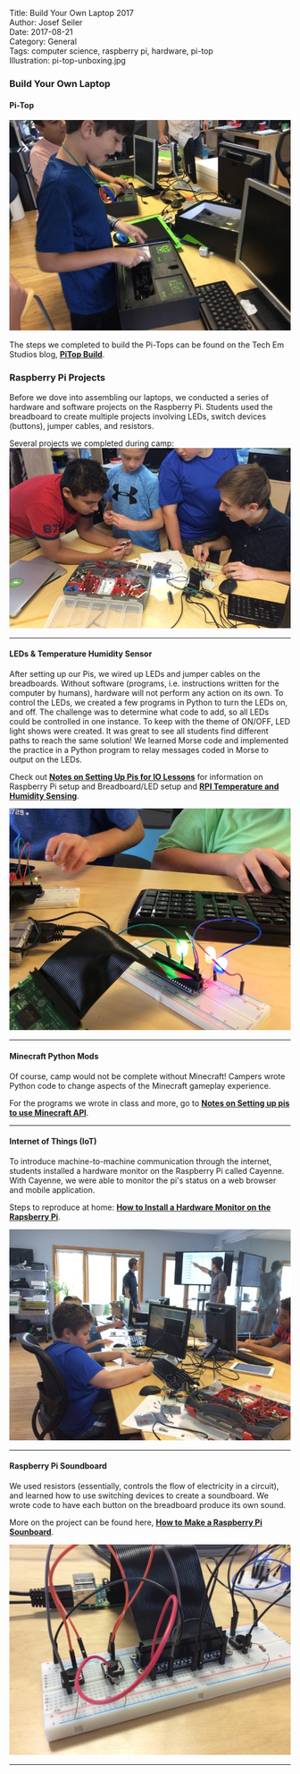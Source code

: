 Title: Build Your Own Laptop 2017  
Author: Josef Seiler  
Date: 2017-08-21  
Category: General  
Tags: computer science, raspberry pi, hardware, pi-top  
Illustration: pi-top-unboxing.jpg  

### Build Your Own Laptop  

#### Pi-Top  

![pi top building](images/summer_camps/pi-top/build.jpg)

The steps we completed to build the Pi-Tops can be found on the Tech Em Studios blog, [__PiTop Build__](http://blog.techemstudios.com/pitop-building.html).  

### Raspberry Pi Projects  

Before we dove into assembling our laptops, we conducted a series of hardware and software projects on the Raspberry Pi. Students used the breadboard to create multiple projects involving LEDs, switch devices (buttons), jumper cables, and resistors.  

Several projects we completed during camp:      
![pi top building](images/summer_camps/pi-top/8.jpg)  

***  

#### LEDs & Temperature Humidity Sensor      

After setting up our Pis, we wired up LEDs and jumper cables on the breadboards. Without software (programs, i.e. instructions written for the computer by humans), hardware will not perform any action on its own. To control the LEDs, we created a few programs in Python to turn the LEDs on, and off. The challenge was to determine what code to add, so all LEDs could be controlled in one instance. To keep with the theme of ON/OFF, LED light shows were created. It was great to see all students find different paths to reach the same solution! We learned Morse code and implemented the practice in a Python program to relay messages coded in Morse to output on the LEDs.  

Check out [__Notes on Setting Up Pis for IO Lessons__](http://blog.techemstudios.com/notes-on-setting-up-pis-for-io-lessons.html) for information on Raspberry Pi setup and Breadboard/LED setup and [__RPI Temperature and Humidity Sensing__](http://blog.techemstudios.com/rpi-temp-and-humidity-sensing.html).  

![pi top building](images/summer_camps/pi-top/unnamed.jpg)  

***  

#### Minecraft Python Mods  

Of course, camp would not be complete without Minecraft! Campers wrote Python code to change aspects of the Minecraft gameplay experience.  

For the programs we wrote in class and more, go to [__Notes on Setting up pis to use Minecraft API__](http://blog.techemstudios.com/notes-on-setting-up-pis-to-use-minecraft-api.html).  

***  

#### Internet of Things (IoT)  

To introduce machine-to-machine communication through the internet, students installed a hardware monitor on the Raspberry Pi called Cayenne. With Cayenne, we were able to monitor the pi's status on a web browser and mobile application.  

Steps to reproduce at home: [__How to Install a Hardware Monitor on the Rapsberry Pi__](http://blog.techemstudios.com/how-to-install-a-hardware-monitor-on-the-raspberry-pi.html).  

![pi top building](images/summer_camps/pi-top/9.jpg)  

***  

#### Raspberry Pi Soundboard  

We used resistors (essentially, controls the flow of electricity in a circuit), and learned how to use switching devices to create a soundboard. We wrote code to have each button on the breadboard produce its own sound.  

More on the project can be found here, [__How to Make a Raspberry Pi Sounboard__](http://blog.techemstudios.com/how-to-make-a-raspberry-pi-soundboard.html).  

![pi top building](images/summer_camps/pi-top/IMG_0232.JPG)  

***  
